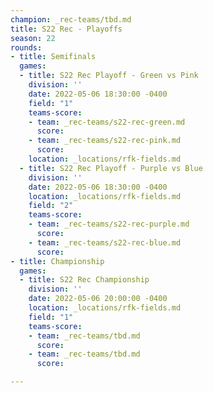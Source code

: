 ```yaml
---
champion: _rec-teams/tbd.md
title: S22 Rec - Playoffs
season: 22
rounds:
- title: Semifinals
  games:
  - title: S22 Rec Playoff - Green vs Pink
    division: ''
    date: 2022-05-06 18:30:00 -0400
    field: "1"
    teams-score:
    - team: _rec-teams/s22-rec-green.md
      score: 
    - team: _rec-teams/s22-rec-pink.md
      score: 
    location: _locations/rfk-fields.md
  - title: S22 Rec Playoff - Purple vs Blue
    division: ''
    date: 2022-05-06 18:30:00 -0400
    location: _locations/rfk-fields.md
    field: "2"
    teams-score:
    - team: _rec-teams/s22-rec-purple.md
      score: 
    - team: _rec-teams/s22-rec-blue.md
      score: 
- title: Championship
  games:
  - title: S22 Rec Championship
    division: ''
    date: 2022-05-06 20:00:00 -0400
    location: _locations/rfk-fields.md
    field: "1"
    teams-score:
    - team: _rec-teams/tbd.md
      score: 
    - team: _rec-teams/tbd.md
      score: 

---
```

